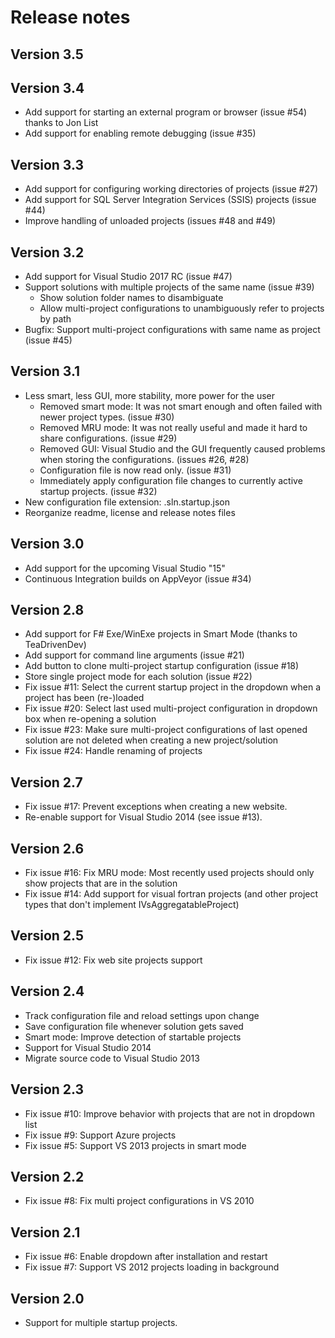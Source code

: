 # Release notes

## Version 3.5

## Version 3.4
* Add support for starting an external program or browser (issue #54) thanks to Jon List
* Add support for enabling remote debugging (issue #35)

## Version 3.3
* Add support for configuring working directories of projects (issue #27)
* Add support for SQL Server Integration Services (SSIS) projects (issue #44)
* Improve handling of unloaded projects (issues #48 and #49)

## Version 3.2
* Add support for Visual Studio 2017 RC (issue #47)
* Support solutions with multiple projects of the same name (issue #39)
  * Show solution folder names to disambiguate
  * Allow multi-project configurations to unambiguously refer to projects by path
* Bugfix: Support multi-project configurations with same name as project (issue #45)

## Version 3.1
* Less smart, less GUI, more stability, more power for the user
  * Removed smart mode: It was not smart enough and often failed with newer project types. (issue #30)
  * Removed MRU mode: It was not really useful and made it hard to share configurations. (issue #29)
  * Removed GUI: Visual Studio and the GUI frequently caused problems when storing the configurations. (issues #26, #28)
  * Configuration file is now read only. (issue #31)
  * Immediately apply configuration file changes to currently active startup projects. (issue #32)
* New configuration file extension: <SolutionName>.sln.startup.json
* Reorganize readme, license and release notes files

## Version 3.0
* Add support for the upcoming Visual Studio "15"
* Continuous Integration builds on AppVeyor (issue #34)

## Version 2.8
* Add support for F# Exe/WinExe projects in Smart Mode (thanks to TeaDrivenDev)
* Add support for command line arguments (issue #21)
* Add button to clone multi-project startup configuration (issue #18)
* Store single project mode for each solution (issue #22)
* Fix issue #11: Select the current startup project in the dropdown when a project has been (re-)loaded
* Fix issue #20: Select last used multi-project configuration in dropdown box when re-opening a solution
* Fix issue #23: Make sure multi-project configurations of last opened solution are not deleted when creating a new project/solution
* Fix issue #24: Handle renaming of projects

## Version 2.7
* Fix issue #17: Prevent exceptions when creating a new website.
* Re-enable support for Visual Studio 2014 (see issue #13).

## Version 2.6
* Fix issue #16: Fix MRU mode: Most recently used projects should only show projects that are in the solution
* Fix issue #14: Add support for visual fortran projects (and other project types that don't implement IVsAggregatableProject)

## Version 2.5
* Fix issue #12: Fix web site projects support

## Version 2.4
* Track configuration file and reload settings upon change
* Save configuration file whenever solution gets saved
* Smart mode: Improve detection of startable projects
* Support for Visual Studio 2014
* Migrate source code to Visual Studio 2013

## Version 2.3
* Fix issue #10: Improve behavior with projects that are not in dropdown list
* Fix issue #9: Support Azure projects
* Fix issue #5: Support VS 2013 projects in smart mode

## Version 2.2
* Fix issue #8: Fix multi project configurations in VS 2010

## Version 2.1
* Fix issue #6: Enable dropdown after installation and restart
* Fix issue #7: Support VS 2012 projects loading in background

## Version 2.0
* Support for multiple startup projects.